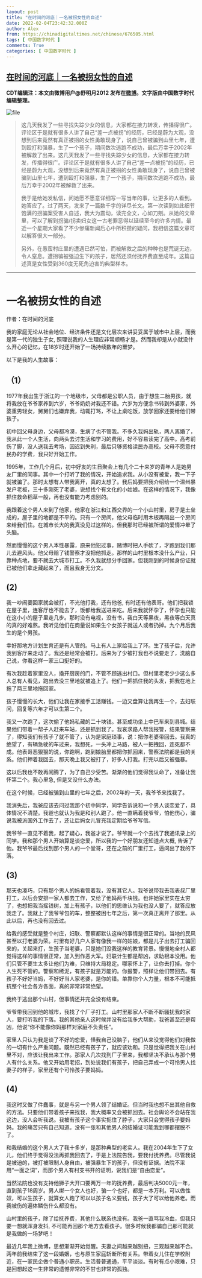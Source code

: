 ```yaml
---
layout: post
title: "在时间的河底｜一名被拐女性的自述"
date: 2022-02-04T23:42:32.000Z
author: Alex
from: https://chinadigitaltimes.net/chinese/676505.html
tags: [ 中国数字时代 ]
comments: True
categories: [ 中国数字时代 ]
---
```

<!--1644018152000-->
[在时间的河底｜一名被拐女性的自述](https://chinadigitaltimes.net/chinese/676505.html)
------

<div>
<p><strong>CDT编辑注：本文由微博用户@舒明月2012 发布在<a href="https://m.weibo.cn/detail/4732904187631379">微博</a>。文字版由中国数字时代编辑整理。</strong></p><p><img src="https://chinadigitaltimes.net/chinese/files/2022/02/image-1644016169749.png" alt="file" /></p><blockquote><p>这几天我发了一些寻找失踪少女的信息，大家都在接力转发，传播得很广。评论区于是就有很多人讲了自己“差一点被拐”的经历，已经是蔚为大观，没想到后来竟然有真正被拐的女性勇敢现身了，说自己曾被骗到山里七年，遭到殴打和强暴，生了一个孩子，期间数次逃跑不成功，最后万幸于2002年被解救了出来。这几天我发了一些寻找失踪少女的信息，大家都在接力转发，传播得很广。评论区于是就有很多人讲了自己“差一点被拐”的经历，已经是蔚为大观，没想到后来竟然有真正被拐的女性勇敢现身了，说自己曾被骗到山里七年，遭到殴打和强暴，生了一个孩子，期间数次逃跑不成功，最后万幸于2002年被解救了出来。</p><p>我于是给她发私信，问她愿不愿意详细写一写当年的事，让更多的人看到。她答应了。过了两天，发来了一篇数千字的详尽长文。第一次读到如此细节饱满的拐骗案受害人自述，我大为震动，读完全文，心如刀剜。从她的文章里，可以了解到拐骗/拐卖妇女这一古老罪恶得以延续至今的许多内情。最近一个星期大家看了不少惨痛新闻后心中所积攒的疑问，我相信这篇文章可以解答很大一部分。</p><p>另外，在愚蛮村庄里的遭遇已然可怕，而被解救之后的种种也是荒诞无边，令人窒息。遭拐骗被强迫生下的孩子，居然还须付抚养费直至成年。这篇自述真是女性受到360度无死角迫害的典型样本。</p></blockquote><hr /><p><img src="https://chinadigitaltimes.net/chinese/files/2022/02/b89e3e51gy1gz0nehhmkwj20ic1rl12d.jpg" alt="" /><br /><img src="https://chinadigitaltimes.net/chinese/files/2022/02/b89e3e51gy1gz0nelmjgxj20ic211gwt-scaled.jpg" alt="" /><br /><img src="https://chinadigitaltimes.net/chinese/files/2022/02/b89e3e51gy1gz0neplsmdj20ic1ia7d9.jpg" alt="" /><br /><img src="https://chinadigitaltimes.net/chinese/files/2022/02/b89e3e51gy1gz0neteve9j20ic1ejahx.jpg" alt="" /></p><h1>一名被拐女性的自述</h1><div class="ts">作者：在时间的河底</div><p>我的家庭无论从社会地位、经济条件还是文化层次来讲妥妥属于城市中上层，而我是第一代的独生子女, 照理说我的人生理应非常顺畅才是。然而我却是从小就没什么开心的记忆，在18岁时还开始了一场持续数年的噩梦。</p><p>以下是我的人生故事：</p><h2>（1）</h2><p>1977年我出生于浙江的一个地级市，父母都是公职人员，由于想生二胎男孩，就将我放在爷爷家养到六岁，爷爷奶奶对我还不错。六岁为方便念书转到外婆家，外婆重男轻女，舅舅们也嫌弃我，动辄打骂，不让上桌吃饭，放学回家还要给他们带孩子。</p><p>初中回父母身边，父母都冷漠，生病了也不管我。不多久我妈出轨，两人离婚了，我从此一个人生活，向两头去讨生活和学习的费用，好不容易读完了高中。高考前伤了脚，没人送我去考场，因迟到失利，最后只够资格读民办高校。父母不愿意付民办的学费，我只好开始工作。</p><p>1995年，工作几个月后，初中好友的生日聚会上有几个二十来岁的青年人是她男友厂里的同事。其中一个打听了我的情况，开始追求我。从小没有被爱，我一下子就被骗了。那时太想有人带我离开，真的太想了。我后妈要把我介绍给一个温州暴发户老板，三十多刚死了老婆，说想找个有文化的小姑娘。在这样的情况下，我像抓住救命稻草一般，再也没有能力考虑别的。</p><p>我跟着这个男人来到了他家，他家在浙江和江西交界的一个小山村里，房子是土垒成的，屋子里的地都是不平的。只有一个房间，他父母临时用木板再隔出一个房间来给我们住。在城市长大的我真没见过这样的。但我那时已经被所谓的爱情冲晕了头脑。</p><p>然而慢慢的这个男人本性暴露，原来他犯过事，赌博时把人手砍了，才跑到我们那儿去避风头。他父母赔了钱警察才没把他抓走。那样的山村里根本没什么产业，只靠种点地，要不就去大城市打工。不久我就想分手回家。但我刚到的时候身份证就已被他们拿走藏起来了，而且我身无分文。</p><h2>(2)</h2><p>我一吵闹要回家就会被打，不光他打我，还有他爸, 有时还有他表哥。他们把我锁在屋子里，连客厅也不能去了，饭都给我送进来吃。后来我就怀孕了，怀孕也只能在这小小的屋子里走几步。那时没有电视，没有书，我白天等黑夜，黑夜等白天真的真的好难熬。我听见他们在商量说如果生个女孩子就送人或者扔掉。九个月后我生的是个男孩。</p><p>幸好那地方计划生育还是有人管的。马上有人上家给我上了环。生了孩子后，允许我到客厅来走动了。我还是经常会被打。后来为了少被打我也不说要走了，洗脑自己说，你看这样一家三口挺好的。</p><p>有次我趁着家里没人，撬开厨房的门，不管不顾逃出村口。但村里老老少少这么多人总有人看见，跑出去没三里地就被追上了。他们一把抓住我的头发，把我在地上拖了两三里地拖回家。</p><p>孩子慢慢的长大，他们让我在家接手工活赚钱。一边又盘算让我再生一个，去妇联问，回复等六年才可以生第二个。</p><p>我又一次跑了，这次偷了他妈私藏的二十块钱。甚至成功坐上中巴车来到县城。结果他们带着一帮子人赶来车站，还是抓到我了。我哀求路人帮我报警，结果警察来了，得知我们有孩子了就不管了，认为是家庭琐事，说：把你老婆带回去。我真的绝望了，有辆急驶的车过来，我想死，一头冲上马路，被人一把拽回，连死都不成。他表哥恶狠狠的说，你跑啊，跑到娘胎里都把你抓回来，警察法院都是我的关系。他们押着我回去，那天晚上我又被打了，好多人打我。打完以后又被强暴。</p><p>这以后我也不敢再闹腾了，为了自己少受苦。渐渐的他们觉得我认命了，准备让我怀第二个。我心里急, 但是又没什么办法。</p><p>在这个时候，已经被骗到山里的七年之后，2002年的一天，我爷爷来找我了。</p><p>我消失后，我爸应该去问过我那个初中同学，同学告诉说和一个男人谈恋爱了，具体情况不清楚。我爸也就认为我是和别人跑了。他一直瞒着我爷爷，怕他伤心，骗说我被派国外工作去了，还让后妈女儿冒充我定期给爷爷写信。</p><p>我爷爷一直见不着我，起了疑心，我爸才说了。爷爷就一个个去找了我通讯录上的同学。我和那个男人开始算是谈恋爱，所以我的一个好朋友还知道点大概, 告诉了他。我爷爷最后找到那个男人的一个堂哥，还在之前的厂里打工，逼问出了我的下落。</p><h2>(3)</h2><p>那天也凑巧，只有那个男人的妈看管着我，没有其它人。我爷说带我去我表叔厂里打工，以后会安排一家人都去工作，又给了他妈两千块钱。也许她家里实在太穷了，也想把我当摇钱树，加上有孩子，以他们的思维认为我也没人要了，就答应放我走了。我就上了我爷爷包的车，整整被困七年之后，第一次真正离开了那里。从此以后，再也没有回去过。</p><p>给我的感受就是整个村庄，妇联、警察都默认这样的事情是很正常的。当地的民风甚至以打老婆为荣。村里有好几户人家有像我一样的姑娘，都是儿子出去打工骗回来的，关起来打，生孩子当老婆，只是她们没我这样的教育背景。慢慢地全村人都觉得这样的事情很正常，加入到作恶大军。妇联计生都是帮凶，求助根本没用。他们只管不要生太多让他们为难，只维持大局稳定。哪家怀上了，让你去打掉。你个人生死不管的。警察和稀泥，有孩子就是万能的。你报警，照样让他们带回去。有孩子不好好当妈，不好好当人家老婆，是你的错。单靠你个人力量，根本不可能抵抗整个社会各方各面，真的非常非常绝望。</p><p>我终于逃出那个山村，但事情还并完全没有结束。</p><p>爷爷带我回到他的城市，我找了个厂子打工。山村里那家人不断不断骚扰我的家人，要打听我的下落。我的其他亲人这时候并没有给我多大帮助，我爸甚至还是帮凶，他说“你不能像你妈那样对家庭不负责任”。</p><p>家里人只认为我是谈了不好的恋爱，怪我自己没脑子，他们从来没觉得他们对我做的一切有什么严重问题。既然已经有孩子了，就应该劝和。只是觉得把我关在山村里不对，应该让我出来工作。那家人几次找到厂子里来，我都坚决不承认与那个男人有什么关系。他又开始用老招，到处说我们有孩子，把自己弄成一个可怜男人找妻子的样子，家里还有个可怜孩子要妈妈。</p><h2>(4)</h2><p>我这时又做了件蠢事，就是与另一个男人领了结婚证。但当时我也想不出其他自救的方法。只要他们带着孩子来找我，我大概率又会被抓回去。社会舆论不会站在我这边，没人会听我说。我被有孩子这个事实扼住了脖子，大家只会觉得孩子要妈妈。我的痛苦只有自己知道。没有一张和其他男人的结婚证可能我到哪都摆脱不了。</p><p>和我结婚的这个男人大了我十多岁，是那种典型的老实人。我在2004年生下了女儿，他们终于觉得没法再抓我回去了，于是上法院告我，要我付抚养费。尽管我说是被迫的，被打被限制人身自由，被强暴生下的孩子，但没有证据。法院不采用“一面之词”，而那个男人有村支书开的证明，说我们是“自由恋爱”。</p><p>当然法院也没有支持他狮子大开口要两万一年的抚养费，最后判决5000元一年，直到孩子18周岁。男人绑一个女人也好，骗一个也好，都是一本万利。可以做性奴，可以生孩子，就算女人跑了可以以孩子名义要钱，孩子大了可以给他养老。而我被伤的遍体鳞伤什么都没有。</p><p>山村里的孩子，除了给抚养费，其他什么联系也没有。我爸一直骂我冷血，但我只要一想就浑身发抖, 不可能再回那个地方去看孩子。很多时候我都骗自己那可能就是我做的一场梦吧！</p><p>最近几年我上微博，思想渐渐开始觉醒。夫妻之间越来越别扭，三观越来越不合。两年前我结束了这一段婚姻，也与原生家庭斩断所有关系。带着女儿住在学校附近，在一家民企做个普通小职员。生活普普通通，平平淡淡。有时有点小艰难，只是回想起这一生非常的遗憾非常的不甘也非常的孤独。</p>
</div>
